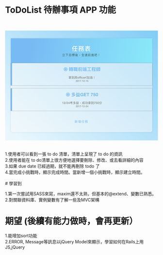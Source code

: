 # ToDoList 待辦事項 APP 功能
<br>
 
 ![todolist](http://github.com/Hazelwu2/TodoList/raw/master/todolist.png)

 <br>
1.使用者可以看到一張 to do 清單，清單上呈現了 to do 的資訊<br>
2.使用者能在 to do清單上很方便地選擇要刪除、修改、或去看詳細的內容<br>
3.如果 due date 已經過期，就不能再刪除 todo 了 <br>
4.當完成小挑戰時，顯示完成時間。當新增一個小挑戰時，顯示建立時間。<br>
<br>
# 學習到

1.第一次嘗試用SASS來寫，maxim還不太熟，但基本的@extend、變數已熟悉。<br>
2.對關聯資料庫、實例變數有了解一些及MVC架構<br>

# 期望 (後續有能力做時，會再更新）
1.能增加sort功能<br>
2.ERROR, Message等訊息以jQuery Model來顯示，學習如何在Rails上用JS,jQuery<br>
